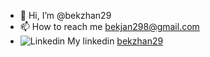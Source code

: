 - 👋 Hi, I’m @bekzhan29
- 📫 How to reach me bekjan298@gmail.com
- ![Linkedin](https://i.stack.imgur.com/gVE0j.png) My linkedin [bekzhan29](https://www.linkedin.com/in/bekzhan29)

<!---
bekzhan29/bekzhan29 is a ✨ special ✨ repository because its `README.md` (this file) appears on your GitHub profile.
You can click the Preview link to take a look at your changes.
--->
